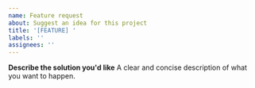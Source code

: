```yaml
---
name: Feature request
about: Suggest an idea for this project
title: '[FEATURE] '
labels: ''
assignees: ''
---
```


**Describe the solution you'd like**
A clear and concise description of what you want to happen.
